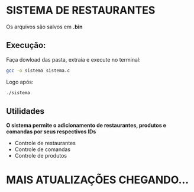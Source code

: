 # SISTEMA DE RESTAURANTES

Os arquivos são salvos em **.bin**

## Execução:
Faça dowload das pasta, extraia e execute no terminal:
```bash
gcc -o sistema sistema.c
```

Logo após:
```bash
./sistema
```

## Utilidades 
**O sistema permite o adicionamento de restaurantes, produtos e comandas por seus respectivos IDs**

- Controle de restaurantes <br>
- Controle de comandas    <br>
- Controle de produtos


# MAIS ATUALIZAÇÕES CHEGANDO...

